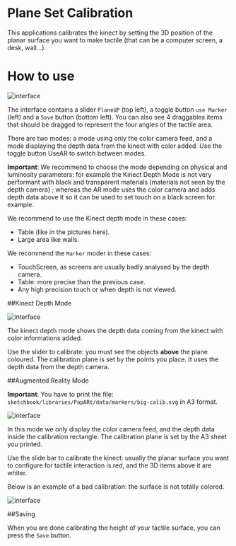 # Plane Set Calibration

This applications calibrates the kinect by setting the 3D position of the planar surface you want to make tactile (that can be a computer screen, a desk, wall...).

# How to use
![interface](https://github.com/potioc/Papart-examples/blob/master/papart-examples/DepthCamera/PlaneSetCalibration/planesetcalibration_interface.png)


The interface contains a slider `PlaneUP` (top left), a toggle button `use Marker` (left) and a `Save` button (bottom left).
You can also see 4 draggables items that should be dragged to represent the four angles of the tactile area.

There are two modes: a mode using only the color camera feed, and a mode displaying the depth data from the kinect with color added. Use the toggle button UseAR to switch between modes.

**Important**: We recommend to choose the mode depending on physical and luminosity parameters: for example the Kinect Depth Mode is not very performant with black and transparent materials (materials not seen by the depth camera) ; whereas the AR mode uses the color camera and adds depth data above it so it can be used to set touch on a black screen for example.

We recommend to use the Kinect depth mode in these cases:
* Table (like in the pictures here). 
* Large area like walls. 

We recommend the `Marker` moder in these cases:
* TouchScreen, as screens are usually badly analysed by the depth camera.
* Table: more precise than the previous case. 
* Any high precision touch or when depth is not viewed. 


##Kinect Depth Mode

![interface](https://github.com/potioc/Papart-examples/blob/master/papart-examples/DepthCamera/calibration/PlaneSetCalibration/planesetcalibration_depth.png)

The kinect depth mode shows the depth data coming from the kinect with color informations added.

Use the slider to calibrate: you must see the objects **above** the plane coloured. 
The calibration plane is set by the points you place. It uses the depth data from the depth camera. 

##Augmented Reality Mode 

**Important**: You have to print the file: `sketchbook/libraries/PapARt/data/markers/big-calib.svg` in A3 format.

![interface](https://github.com/potioc/Papart-examples/blob/master/papart-examples/DepthCamera/calibration/PlaneSetCalibration/planesetcalibration_ar.png)

In this mode we only display the color camera feed, and the depth data inside the calibration rectangle. 
The calibration plane is set by the A3 sheet you printed. 

Use the slide bar to calibrate the kinect: usually the planar surface you want to configure for tactile interaction is red, and the 3D items above it are whiter. 


Below is an example of a bad calibration: the surface is not totally colored. 

![interface](https://github.com/potioc/Papart-examples/blob/master/papart-examples/DepthCamera/calibration/PlaneSetCalibration/planesetcalibration_ar_bad.png)


##Saving

When you are done calibrating the height of your tactile surface, you can press the `Save` button.

